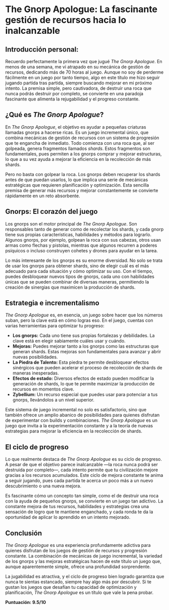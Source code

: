 # The Gnorp Apologue: La fascinante gestión de recursos hacia lo inalcanzable

## Introducción personal:
Recuerdo perfectamente la primera vez que jugué *The Gnorp Apologue*. En menos de una semana, me vi atrapado en su mecánica de gestión de recursos, dedicando más de 70 horas al juego. Aunque no soy de perderme fácilmente en un juego por tanto tiempo, algo en este título me hizo seguir jugando partida tras partida, siempre buscando mejorar en mi próximo intento. La premisa simple, pero cautivadora, de destruir una roca que nunca podrás destruir por completo, se convierte en una paradoja fascinante que alimenta la rejugabilidad y el progreso constante.

## ¿Qué es *The Gnorp Apologue*?
En *The Gnorp Apologue*, el objetivo es ayudar a pequeñas criaturas llamadas gnorps a hacerse ricas. Es un juego incremental único, que combina mecánicas de gestión de recursos con un sistema de progresión que te engancha de inmediato. Todo comienza con una roca que, al ser golpeada, genera fragmentos llamados *shards*. Estos fragmentos son fundamentales, pues permiten a los gnorps comprar y mejorar estructuras, lo que a su vez ayuda a mejorar la eficiencia en la recolección de más shards.

Pero no basta con golpear la roca. Los gnorps deben recuperar los shards antes de que puedan usarlos, lo que implica una serie de mecánicas estratégicas que requieren planificación y optimización. Esta sencilla premisa de generar más recursos y mejorar constantemente se convierte rápidamente en un reto absorbente.

## Gnorps: El corazón del juego
Los gnorps son el motor principal de *The Gnorp Apologue*. Son responsables tanto de generar como de recolectar los shards, y cada gnorp tiene sus propias características, habilidades y métodos para lograrlo. Algunos gnorps, por ejemplo, golpean la roca con sus cabezas, otros usan armas como flechas y pistolas, mientras que algunos recurren a poderes psíquicos o incluso construyen cohetes y drones para ayudar en la tarea.

Lo más interesante de los gnorps es su enorme diversidad. No solo se trata de usar los gnorps para obtener shards, sino de elegir cuál es el más adecuado para cada situación y cómo optimizar su uso. Con el tiempo, puedes desbloquear nuevos tipos de gnorps, cada uno con habilidades únicas que se pueden combinar de diversas maneras, permitiendo la creación de sinergias que maximicen la producción de shards.

## Estrategia e incrementalismo
*The Gnorp Apologue* es, en esencia, un juego sobre hacer que los números suban, pero la clave está en cómo logras eso. En el juego, cuentas con varias herramientas para optimizar tu progreso:

- **Los gnorps:** Cada uno tiene sus propias fortalezas y debilidades. La clave está en elegir sabiamente cuáles usar y cuándo.
- **Mejoras:** Puedes mejorar tanto a los gnorps como las estructuras que generan shards. Estas mejoras son fundamentales para avanzar y abrir nuevas posibilidades.
- **La Piedra de Talento:** Esta piedra te permite desbloquear efectos sinérgicos que pueden acelerar el proceso de recolección de shards de maneras inesperadas.
- **Efectos de estado:** Diversos efectos de estado pueden modificar la generación de shards, lo que te permite maximizar la producción de recursos en momentos clave.
- **Zybellium:** Un recurso especial que puedes usar para potenciar a tus gnorps, llevándolos a un nivel superior.

Este sistema de juego incremental no solo es satisfactorio, sino que también ofrece un amplio abanico de posibilidades para quienes disfrutan de experimentar con builds y combinaciones. *The Gnorp Apologue* es un juego que invita a la experimentación constante y a la teoría de nuevas estrategias para mejorar la eficiencia en la recolección de shards.

## El ciclo de progreso
Lo que realmente destaca de *The Gnorp Apologue* es su ciclo de progreso. A pesar de que el objetivo parece inalcanzable —la roca nunca podrá ser destruida por completo—, cada intento permite que tu civilización mejore gracias a los recursos acumulados. Este ciclo de mejora constante te anima a seguir jugando, pues cada partida te acerca un poco más a un nuevo descubrimiento o una nueva mejora.

Es fascinante cómo un concepto tan simple, como el de destruir una roca con la ayuda de pequeños gnorps, se convierte en un juego tan adictivo. La constante mejora de tus recursos, habilidades y estrategias crea una sensación de logro que te mantiene enganchado, y cada ronda te da la oportunidad de aplicar lo aprendido en un intento mejorado.

## Conclusión
*The Gnorp Apologue* es una experiencia profundamente adictiva para quienes disfrutan de los juegos de gestión de recursos y progresión constante. La combinación de mecánicas de juego incremental, la variedad de los gnorps y las mejoras estratégicas hacen de este título un juego que, aunque aparentemente simple, ofrece una profundidad sorprendente.

La jugabilidad es atractiva, y el ciclo de progreso bien logrado garantiza que nunca te sientas estancado, siempre hay algo más por descubrir. Si te gustan los juegos que desafían tu capacidad de optimización y planificación, *The Gnorp Apologue* es un título que vale la pena probar.

**Puntuación: 9.5/10**
